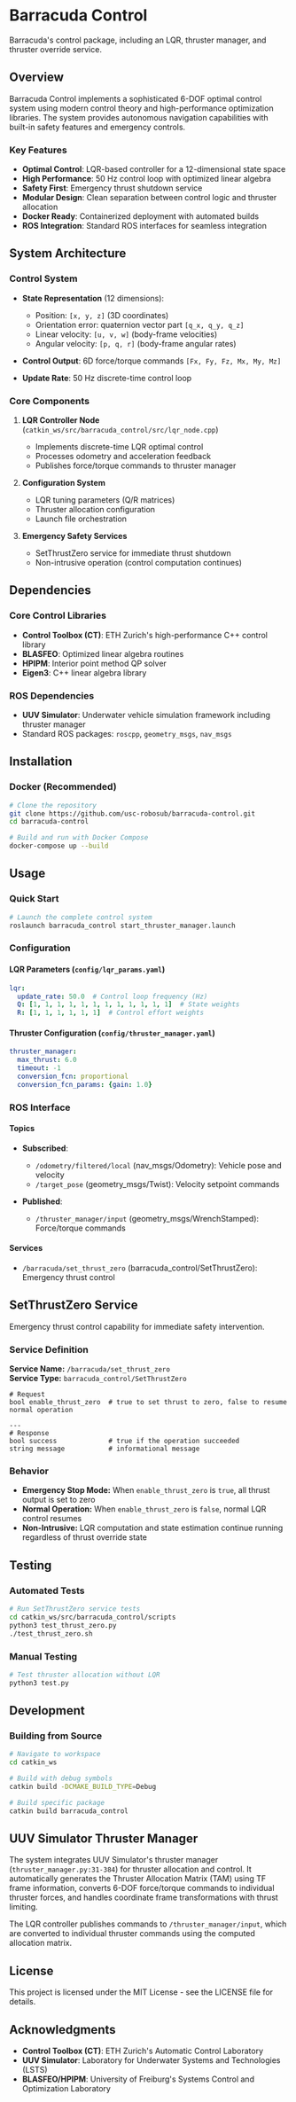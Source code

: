 # Barracuda Control

Barracuda's control package, including an LQR, thruster manager, and thruster override service.

## Overview

Barracuda Control implements a sophisticated 6-DOF optimal control system using modern control theory and high-performance optimization libraries. The system provides autonomous navigation capabilities with built-in safety features and emergency controls.

### Key Features

- **Optimal Control**: LQR-based controller for a 12-dimensional state space
- **High Performance**: 50 Hz control loop with optimized linear algebra
- **Safety First**: Emergency thrust shutdown service
- **Modular Design**: Clean separation between control logic and thruster allocation
- **Docker Ready**: Containerized deployment with automated builds
- **ROS Integration**: Standard ROS interfaces for seamless integration

## System Architecture

### Control System
- **State Representation** (12 dimensions):
  - Position: `[x, y, z]` (3D coordinates)
  - Orientation error: quaternion vector part `[q_x, q_y, q_z]`
  - Linear velocity: `[u, v, w]` (body-frame velocities)
  - Angular velocity: `[p, q, r]` (body-frame angular rates)

- **Control Output**: 6D force/torque commands `[Fx, Fy, Fz, Mx, My, Mz]`
- **Update Rate**: 50 Hz discrete-time control loop

### Core Components

1. **LQR Controller Node** (`catkin_ws/src/barracuda_control/src/lqr_node.cpp`)
   - Implements discrete-time LQR optimal control
   - Processes odometry and acceleration feedback
   - Publishes force/torque commands to thruster manager

2. **Configuration System**
   - LQR tuning parameters (Q/R matrices)
   - Thruster allocation configuration
   - Launch file orchestration

3. **Emergency Safety Services**
   - SetThrustZero service for immediate thrust shutdown
   - Non-intrusive operation (control computation continues)

## Dependencies

### Core Control Libraries
- **Control Toolbox (CT)**: ETH Zurich's high-performance C++ control library
- **BLASFEO**: Optimized linear algebra routines
- **HPIPM**: Interior point method QP solver
- **Eigen3**: C++ linear algebra library

### ROS Dependencies
- **UUV Simulator**: Underwater vehicle simulation framework including thruster manager
- Standard ROS packages: `roscpp`, `geometry_msgs`, `nav_msgs`

## Installation

### Docker (Recommended)

```bash
# Clone the repository
git clone https://github.com/usc-robosub/barracuda-control.git
cd barracuda-control

# Build and run with Docker Compose
docker-compose up --build
```


## Usage

### Quick Start

```bash
# Launch the complete control system
roslaunch barracuda_control start_thruster_manager.launch
```

### Configuration

#### LQR Parameters (`config/lqr_params.yaml`)
```yaml
lqr:
  update_rate: 50.0  # Control loop frequency (Hz)
  Q: [1, 1, 1, 1, 1, 1, 1, 1, 1, 1, 1, 1]  # State weights
  R: [1, 1, 1, 1, 1, 1]  # Control effort weights
```

#### Thruster Configuration (`config/thruster_manager.yaml`)
```yaml
thruster_manager:
  max_thrust: 6.0
  timeout: -1
  conversion_fcn: proportional
  conversion_fcn_params: {gain: 1.0}
```

### ROS Interface

#### Topics
- **Subscribed**:
  - `/odometry/filtered/local` (nav_msgs/Odometry): Vehicle pose and velocity
  - `/target_pose` (geometry_msgs/Twist): Velocity setpoint commands

- **Published**:
  - `/thruster_manager/input` (geometry_msgs/WrenchStamped): Force/torque commands

#### Services
- `/barracuda/set_thrust_zero` (barracuda_control/SetThrustZero): Emergency thrust control

## SetThrustZero Service

Emergency thrust control capability for immediate safety intervention.

### Service Definition

**Service Name:** `/barracuda/set_thrust_zero`  
**Service Type:** `barracuda_control/SetThrustZero`

```
# Request
bool enable_thrust_zero  # true to set thrust to zero, false to resume normal operation

---
# Response
bool success             # true if the operation succeeded
string message           # informational message
```

### Behavior

- **Emergency Stop Mode:** When `enable_thrust_zero` is `true`, all thrust output is set to zero
- **Normal Operation:** When `enable_thrust_zero` is `false`, normal LQR control resumes
- **Non-Intrusive:** LQR computation and state estimation continue running regardless of thrust override state

## Testing

### Automated Tests
```bash
# Run SetThrustZero service tests
cd catkin_ws/src/barracuda_control/scripts
python3 test_thrust_zero.py
./test_thrust_zero.sh
```

### Manual Testing
```bash
# Test thruster allocation without LQR
python3 test.py
```

## Development

### Building from Source
```bash
# Navigate to workspace
cd catkin_ws

# Build with debug symbols
catkin build -DCMAKE_BUILD_TYPE=Debug

# Build specific package
catkin build barracuda_control
```

## UUV Simulator Thruster Manager

The system integrates UUV Simulator's thruster manager (`thruster_manager.py:31-384`) for thruster allocation and control. It automatically generates the Thruster Allocation Matrix (TAM) using TF frame information, converts 6-DOF force/torque commands to individual thruster forces, and handles coordinate frame transformations with thrust limiting.

The LQR controller publishes commands to `/thruster_manager/input`, which are converted to individual thruster commands using the computed allocation matrix.

## License

This project is licensed under the MIT License - see the LICENSE file for details.

## Acknowledgments

- **Control Toolbox (CT)**: ETH Zurich's Automatic Control Laboratory
- **UUV Simulator**: Laboratory for Underwater Systems and Technologies (LSTS)
- **BLASFEO/HPIPM**: University of Freiburg's Systems Control and Optimization Laboratory

